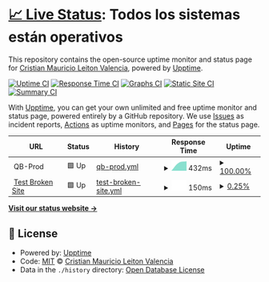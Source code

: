 # [📈 Live Status](https://crileiton.github.io/upptime-QB): <!--live status--> **Todos los sistemas están operativos**

This repository contains the open-source uptime monitor and status page for [Cristian Mauricio Leiton Valencia](https://cristianleiton.com), powered by [Upptime](https://github.com/upptime/upptime).

[![Uptime CI](https://github.com/crileiton/upptime-QB/workflows/Uptime%20CI/badge.svg)](https://github.com/crileiton/upptime-QB/actions?query=workflow%3A%22Uptime+CI%22)
[![Response Time CI](https://github.com/crileiton/upptime-QB/workflows/Response%20Time%20CI/badge.svg)](https://github.com/crileiton/upptime-QB/actions?query=workflow%3A%22Response+Time+CI%22)
[![Graphs CI](https://github.com/crileiton/upptime-QB/workflows/Graphs%20CI/badge.svg)](https://github.com/crileiton/upptime-QB/actions?query=workflow%3A%22Graphs+CI%22)
[![Static Site CI](https://github.com/crileiton/upptime-QB/workflows/Static%20Site%20CI/badge.svg)](https://github.com/crileiton/upptime-QB/actions?query=workflow%3A%22Static+Site+CI%22)
[![Summary CI](https://github.com/crileiton/upptime-QB/workflows/Summary%20CI/badge.svg)](https://github.com/crileiton/upptime-QB/actions?query=workflow%3A%22Summary+CI%22)

With [Upptime](https://upptime.js.org), you can get your own unlimited and free uptime monitor and status page, powered entirely by a GitHub repository. We use [Issues](https://github.com/crileiton/upptime-QB/issues) as incident reports, [Actions](https://github.com/crileiton/upptime-QB/actions) as uptime monitors, and [Pages](https://crileiton.github.io/upptime-QB) for the status page.

<!--start: status pages-->
<!-- This summary is generated by Upptime (https://github.com/upptime/upptime) -->
<!-- Do not edit this manually, your changes will be overwritten -->
<!-- prettier-ignore -->
| URL | Status | History | Response Time | Uptime |
| --- | ------ | ------- | ------------- | ------ |
| <img alt="" src="https://favicons.githubusercontent.com/null" height="13"> QB-Prod | 🟩 Up | [qb-prod.yml](https://github.com/crileiton/upptime/commits/HEAD/history/qb-prod.yml) | <details><summary><img alt="Response time graph" src="./graphs/qb-prod/response-time-week.png" height="20"> 432ms</summary><br><a href="https://crileiton.github.io/upptime/history/qb-prod"><img alt="Response time 432" src="https://img.shields.io/endpoint?url=https%3A%2F%2Fraw.githubusercontent.com%2Fcrileiton%2Fupptime%2FHEAD%2Fapi%2Fqb-prod%2Fresponse-time.json"></a><br><a href="https://crileiton.github.io/upptime/history/qb-prod"><img alt="24-hour response time 432" src="https://img.shields.io/endpoint?url=https%3A%2F%2Fraw.githubusercontent.com%2Fcrileiton%2Fupptime%2FHEAD%2Fapi%2Fqb-prod%2Fresponse-time-day.json"></a><br><a href="https://crileiton.github.io/upptime/history/qb-prod"><img alt="7-day response time 432" src="https://img.shields.io/endpoint?url=https%3A%2F%2Fraw.githubusercontent.com%2Fcrileiton%2Fupptime%2FHEAD%2Fapi%2Fqb-prod%2Fresponse-time-week.json"></a><br><a href="https://crileiton.github.io/upptime/history/qb-prod"><img alt="30-day response time 432" src="https://img.shields.io/endpoint?url=https%3A%2F%2Fraw.githubusercontent.com%2Fcrileiton%2Fupptime%2FHEAD%2Fapi%2Fqb-prod%2Fresponse-time-month.json"></a><br><a href="https://crileiton.github.io/upptime/history/qb-prod"><img alt="1-year response time 432" src="https://img.shields.io/endpoint?url=https%3A%2F%2Fraw.githubusercontent.com%2Fcrileiton%2Fupptime%2FHEAD%2Fapi%2Fqb-prod%2Fresponse-time-year.json"></a></details> | <details><summary><a href="https://crileiton.github.io/upptime/history/qb-prod">100.00%</a></summary><a href="https://crileiton.github.io/upptime/history/qb-prod"><img alt="All-time uptime 100.00%" src="https://img.shields.io/endpoint?url=https%3A%2F%2Fraw.githubusercontent.com%2Fcrileiton%2Fupptime%2FHEAD%2Fapi%2Fqb-prod%2Fuptime.json"></a><br><a href="https://crileiton.github.io/upptime/history/qb-prod"><img alt="24-hour uptime 100.00%" src="https://img.shields.io/endpoint?url=https%3A%2F%2Fraw.githubusercontent.com%2Fcrileiton%2Fupptime%2FHEAD%2Fapi%2Fqb-prod%2Fuptime-day.json"></a><br><a href="https://crileiton.github.io/upptime/history/qb-prod"><img alt="7-day uptime 100.00%" src="https://img.shields.io/endpoint?url=https%3A%2F%2Fraw.githubusercontent.com%2Fcrileiton%2Fupptime%2FHEAD%2Fapi%2Fqb-prod%2Fuptime-week.json"></a><br><a href="https://crileiton.github.io/upptime/history/qb-prod"><img alt="30-day uptime 100.00%" src="https://img.shields.io/endpoint?url=https%3A%2F%2Fraw.githubusercontent.com%2Fcrileiton%2Fupptime%2FHEAD%2Fapi%2Fqb-prod%2Fuptime-month.json"></a><br><a href="https://crileiton.github.io/upptime/history/qb-prod"><img alt="1-year uptime 100.00%" src="https://img.shields.io/endpoint?url=https%3A%2F%2Fraw.githubusercontent.com%2Fcrileiton%2Fupptime%2FHEAD%2Fapi%2Fqb-prod%2Fuptime-year.json"></a></details>
| <img alt="" src="https://favicons.githubusercontent.com/cristianleiton.com" height="13"> [Test Broken Site](https://cristianleiton.com/apple/) | 🟩 Up | [test-broken-site.yml](https://github.com/crileiton/upptime/commits/HEAD/history/test-broken-site.yml) | <details><summary><img alt="Response time graph" src="./graphs/test-broken-site/response-time-week.png" height="20"> 150ms</summary><br><a href="https://crileiton.github.io/upptime/history/test-broken-site"><img alt="Response time 150" src="https://img.shields.io/endpoint?url=https%3A%2F%2Fraw.githubusercontent.com%2Fcrileiton%2Fupptime%2FHEAD%2Fapi%2Ftest-broken-site%2Fresponse-time.json"></a><br><a href="https://crileiton.github.io/upptime/history/test-broken-site"><img alt="24-hour response time 150" src="https://img.shields.io/endpoint?url=https%3A%2F%2Fraw.githubusercontent.com%2Fcrileiton%2Fupptime%2FHEAD%2Fapi%2Ftest-broken-site%2Fresponse-time-day.json"></a><br><a href="https://crileiton.github.io/upptime/history/test-broken-site"><img alt="7-day response time 150" src="https://img.shields.io/endpoint?url=https%3A%2F%2Fraw.githubusercontent.com%2Fcrileiton%2Fupptime%2FHEAD%2Fapi%2Ftest-broken-site%2Fresponse-time-week.json"></a><br><a href="https://crileiton.github.io/upptime/history/test-broken-site"><img alt="30-day response time 150" src="https://img.shields.io/endpoint?url=https%3A%2F%2Fraw.githubusercontent.com%2Fcrileiton%2Fupptime%2FHEAD%2Fapi%2Ftest-broken-site%2Fresponse-time-month.json"></a><br><a href="https://crileiton.github.io/upptime/history/test-broken-site"><img alt="1-year response time 150" src="https://img.shields.io/endpoint?url=https%3A%2F%2Fraw.githubusercontent.com%2Fcrileiton%2Fupptime%2FHEAD%2Fapi%2Ftest-broken-site%2Fresponse-time-year.json"></a></details> | <details><summary><a href="https://crileiton.github.io/upptime/history/test-broken-site">0.25%</a></summary><a href="https://crileiton.github.io/upptime/history/test-broken-site"><img alt="All-time uptime 0.25%" src="https://img.shields.io/endpoint?url=https%3A%2F%2Fraw.githubusercontent.com%2Fcrileiton%2Fupptime%2FHEAD%2Fapi%2Ftest-broken-site%2Fuptime.json"></a><br><a href="https://crileiton.github.io/upptime/history/test-broken-site"><img alt="24-hour uptime 0.25%" src="https://img.shields.io/endpoint?url=https%3A%2F%2Fraw.githubusercontent.com%2Fcrileiton%2Fupptime%2FHEAD%2Fapi%2Ftest-broken-site%2Fuptime-day.json"></a><br><a href="https://crileiton.github.io/upptime/history/test-broken-site"><img alt="7-day uptime 0.25%" src="https://img.shields.io/endpoint?url=https%3A%2F%2Fraw.githubusercontent.com%2Fcrileiton%2Fupptime%2FHEAD%2Fapi%2Ftest-broken-site%2Fuptime-week.json"></a><br><a href="https://crileiton.github.io/upptime/history/test-broken-site"><img alt="30-day uptime 0.25%" src="https://img.shields.io/endpoint?url=https%3A%2F%2Fraw.githubusercontent.com%2Fcrileiton%2Fupptime%2FHEAD%2Fapi%2Ftest-broken-site%2Fuptime-month.json"></a><br><a href="https://crileiton.github.io/upptime/history/test-broken-site"><img alt="1-year uptime 0.25%" src="https://img.shields.io/endpoint?url=https%3A%2F%2Fraw.githubusercontent.com%2Fcrileiton%2Fupptime%2FHEAD%2Fapi%2Ftest-broken-site%2Fuptime-year.json"></a></details>

<!--end: status pages-->

[**Visit our status website →**](https://crileiton.github.io/upptime-QB)

## 📄 License

- Powered by: [Upptime](https://github.com/upptime/upptime)
- Code: [MIT](./LICENSE) © [Cristian Mauricio Leiton Valencia](https://cristianleiton.com)
- Data in the `./history` directory: [Open Database License](https://opendatacommons.org/licenses/odbl/1-0/)
